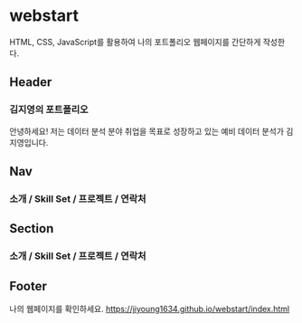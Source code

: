 # webstart
HTML, CSS, JavaScript를 활용하여 나의 포트폴리오 웹페이지를 간단하게 작성한다.



## Header
### 김지영의 포트폴리오
안녕하세요! 저는 데이터 분석 분야 취업을 목표로 성장하고 있는 예비 데이터 분석가 김지영입니다.

## Nav
### 소개 / Skill Set / 프로젝트 / 연락처

## Section
### 소개 / Skill Set / 프로젝트 / 연락처

## Footer

나의 웹페이지를 확인하세요.
https://jiyoung1634.github.io/webstart/index.html
